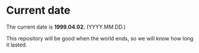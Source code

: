 # Current date

The current date is **1999.04.02.** (YYYY.MM.DD.)

This repository will be good when the world ends, so we will know how long it lasted.